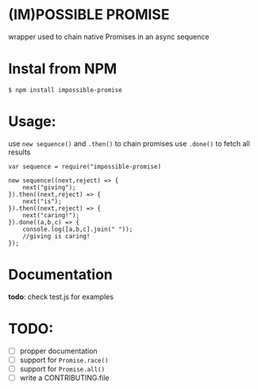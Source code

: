 # (IM)POSSIBLE PROMISE
wrapper used to chain native Promises in an async sequence

# Instal from NPM

    $ npm install impossible-promise

# Usage:
use `new sequence()` and `.then()` to chain promises
use `.done()` to fetch all results

    var sequence = require("impossible-promise)

    new sequence((next,reject) => {
        next("giving");
    }).then((next,reject) => {
        next("is");
    }).then((next,reject) => {
        next("caring!");
    }).done((a,b,c) => {
        console.log([a,b,c].join(" "));
        //giving is caring!
    });


# Documentation
__todo__: check test.js for examples

# TODO:
- [ ] propper documentation
- [ ] support for `Promise.race()`
- [ ] support for `Promise.all()`
- [ ] write a CONTRIBUTING.file